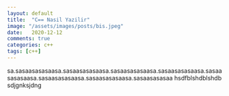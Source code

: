 ```yaml
---
layout: default
title:  "C== Nasil Yazilir"
image: "/assets/images/posts/bis.jpeg"
date:   2020-12-12
comments: true
categories: c++
tags: [c++]
---
```


sa.sasaasasasaasa.sasaasasasaasa.sasaasasasaasa.sasaasasasaasa.sasaasasasaasa.sasaasasasaasa.sasaasasasaasa.sasaasasasaa
 hsdfblshdblshdb
 sdjgnksjdng
 